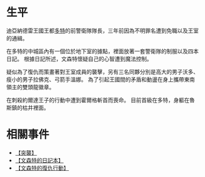 <!-- TITLE: 文森特 -->
<!-- 『…(他說了什麼我早就忘了)』 -->

# 生平
迪亞納德雷王國王都[多特](/地理/多特)的前警衛隊隊長，三年前因為不明罪名遭到免職以及王室的通緝。

在多特的中城區內有一個位於地下室的據點，裡面放著一套警衛隊的制服以及四本日記。
根據日記所述，文森特懷疑自己的心智遭到魔法控制。

疑似為了復仇而策畫著對王室成員的襲擊，另有三名同夥分別是高大的男子沃多、瘦小的男子拉佛克、弓箭手溫娜。
為了引起王國間的矛盾和動盪在身上攜帶東南領主的雙頭龍徽章。

在刺殺約爾達王子的行動中遭到霍爾格斬首而喪命。
目前首級在多特，身軀在魯斯鎮的枯井裡面。
# 相關事件

- [【突襲】](/故事/冒險記錄#【突襲】)
- [【文森特的日記本】](/故事/冒險記錄#【文森特的日記本】)
- [【文森特的復仇行動】](/故事/冒險記錄#【文森特的復仇行動】)